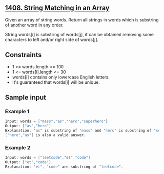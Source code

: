 ## [1408. String Matching in an Array](https://leetcode.com/problems/string-matching-in-an-array/)
 Given an array of string words. Return all strings in words which is substring of another word in any order. 

 String words[i] is substring of words[j], if can be obtained removing some characters to left and/or right side of words[j].

## Constraints
 - 1 <= words.length <= 100
 - 1 <= words[i].length <= 30
 - words[i] contains only lowercase English letters.
 - It's guaranteed that words[i] will be unique.

 ## Sample input
 ### Example 1
 ```c
 Input: words = ["mass","as","hero","superhero"]
 Output: ["as","hero"]
 Explanation: "as" is substring of "mass" and "hero" is substring of "superhero".
 ["hero","as"] is also a valid answer.
 ```
 ### Example 2
 ```c
 Input: words = ["leetcode","et","code"]
 Output: ["et","code"]
 Explanation: "et", "code" are substring of "leetcode".
 ```